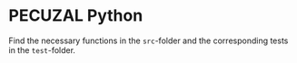 PECUZAL Python
==============

Find the necessary functions in the `src`-folder and the corresponding tests in the `test`-folder.
